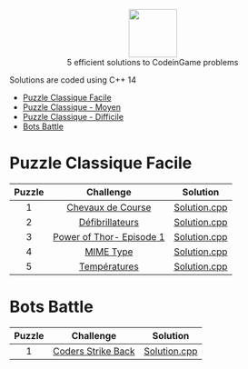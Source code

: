 <p align="center">
    <a href="https://www.codingame.com/profile/66f3dd918ff1150626c226eb4868a8503762582">
        <img height=85 src="http://valangels.com/wp-content/uploads/2017/02/codingame-logo.png">
    </a>
    <br>5 efficient solutions to CodeinGame problems
</p>


Solutions are coded using C++ 14

* [Puzzle Classique Facile](#Puzzle-Classique-Facile)
* [Puzzle Classique - Moyen](#Algorithms)
* [Puzzle Classique - Difficile](#c)
* [Bots Battle](#Bots-Battle)


                          
# Puzzle Classique Facile

|Puzzle|Challenge|Solution|
|:---:|:--------------------------------------------------------------------------------------------------------------:|:------------------------------------------------------------------------------------------------------------------------------------------------------------------:|
|  1  | [Chevaux de Course](https://www.codingame.com/training/easy/horse-racing-duals)                      |             [Solution.cpp](https://github.com/Nedriia/CodeinGame/blob/master/CodeInGames/Puzzle_Classique_Facile/Chevaux_de_Course/Solution.cpp)                       |
|  2  | [Défibrillateurs](https://www.codingame.com/training/easy/defibrillators)                       |               [Solution.cpp](https://github.com/Nedriia/CodeinGame/blob/master/CodeInGames/Puzzle_Classique_Facile/Defibrillateurs/Solution.cpp)                           |
|  3  | [Power of Thor- Episode 1](https://www.codingame.com/training/easy/power-of-thor-episode-1)                       |                 [Solution.cpp](https://github.com/Nedriia/CodeinGame/blob/master/CodeInGames/Puzzle_Classique_Facile/Power_of_Thor_Episode1/Solution.cpp)                              |
|  4  | [MIME Type](https://www.codingame.com/training/easy/mime-type)  |    [Solution.cpp](https://github.com/Nedriia/CodeinGame/blob/master/CodeInGames/Puzzle_Classique_Facile/MIME_Type/Solution.cpp)  |
|  5  | [Températures](https://www.codingame.com/training/easy/temperatures)           |            [Solution.cpp](https://github.com/Nedriia/CodeinGame/blob/master/CodeInGames/Puzzle_Classique_Facile/Temperatures/Solution.cpp)              |

# Bots Battle
|Puzzle|Challenge|Solution|
|:---:|:--------------------------------------------------------------------------------------------------------------:|:------------------------------------------------------------------------------------------------------------------------------------------------------------------:|
|  1  | [Coders Strike Back](https://www.codingame.com/multiplayer/bot-programming/coders-strike-back)                      |             [Solution.cpp](https://github.com/Nedriia/CodeinGame/blob/master/CodeInGames/Bots_Battle/Coders_Strike_Back/Solution.cpp)                       |
